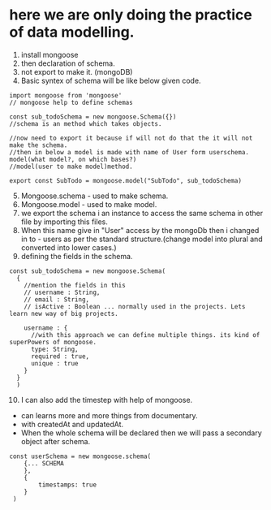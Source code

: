 # here we are only doing the practice of data modelling.

1. install mongoose
2. then declaration of schema.
3. not export to make it. (mongoDB)
4. Basic syntex of schema will be like below given code.

```
import mongoose from 'mongoose'
// mongoose help to define schemas

const sub_todoSchema = new mongoose.Schema({})
//schema is an method which takes objects.

//now need to export it because if will not do that the it will not make the schema.
//then in below a model is made with name of User form userschema. model(what model?, on which bases?)
//model(user to make model)method.

export const SubTodo = mongoose.model("SubTodo", sub_todoSchema)
```

5. Mongoose.schema - used to make schema.
6. Mongoose.model - used to make model.
7. we export the schema i an instance to access the same schema in other file by importing this files.
8. When this name give in "User" access by the mongoDb then i changed in to - users as per the standard structure.(change model into plural and converted into lower cases.)
9. defining the fields in the schema.

```
const sub_todoSchema = new mongoose.Schema(
  {
    //mention the fields in this
    // username : String,
    // email : String,
    // isActive : Boolean ... normally used in the projects. Lets learn new way of big projects.

    username : {
      //with this approach we can define multiple things. its kind of superPowers of mongoose.
      type: String,
      required : true,
      unique : true
    }
  }
  )
```

10. I can also add the timestep with help of mongoose.

- can learns more and more things from documentary.
- with createdAt and updatedAt.
- When the whole schema will be declared then we will pass a secondary object after schema.

```
const userSchema = new mongoose.schema(
    {... SCHEMA
    },
    {
        timestamps: true
    }
 )

```
